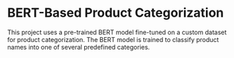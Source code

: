 # BERT-Based Product Categorization

This project uses a pre-trained BERT model fine-tuned on a custom dataset for product categorization. The BERT model is trained to classify product names into one of several predefined categories.

